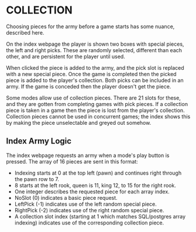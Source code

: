 # COLLECTION

Choosing pieces for the army before a game starts has some nuance, described here.

On the index webpage the player is shown two boxes with special pieces, the left and right picks. These are randomly selected, different than each other, and are persistent for the player until used.

When clicked the piece is added to the army, and the pick slot is replaced with a new special piece. Once the game is completed then the picked piece is added to the player's collection. Both picks can be included in an army. If the game is conceded then the player doesn't get the piece.

Some modes allow use of collection pieces. There are 21 slots for these, and they are gotten from completing games with pick pieces. If a collection piece is taken in a game then the piece is lost from the player's collection. Collection pieces cannot be used in concurrent games; the index shows this by making the piece unselectable and greyed out somehow.

## Index Army Logic

The index webpage requests an army when a mode's play button is pressed. The array of 16 pieces are sent in this format:

- Indexing starts at 0 at the top left (pawn) and continues right through the pawn row to 7.
- 8 starts at the left rook, queen is 11, king 12, to 15 for the right rook.
- One integer describes the requested piece for each array index.
- NoSlot (0) indicates a basic piece request.
- LeftPick (-1) indicates use of the left random special piece.
- RightPick (-2) indicates use of the right random special piece.
- A collection slot index (starting at 1 which matches SQL/postgres array indexing) indicates use of the corresponding collection piece.
